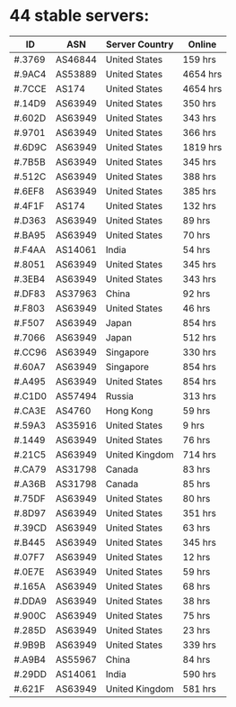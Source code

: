 # 44 stable servers:

| ID | ASN | Server Country | Online |
| ------ | ------ | ------ | ------ |
| #.3769 | AS46844 | United States | 159 hrs |
| #.9AC4 | AS53889 | United States | 4654 hrs |
| #.7CCE | AS174 | United States | 4654 hrs |
| #.14D9 | AS63949 | United States | 350 hrs |
| #.602D | AS63949 | United States | 343 hrs |
| #.9701 | AS63949 | United States | 366 hrs |
| #.6D9C | AS63949 | United States | 1819 hrs |
| #.7B5B | AS63949 | United States | 345 hrs |
| #.512C | AS63949 | United States | 388 hrs |
| #.6EF8 | AS63949 | United States | 385 hrs |
| #.4F1F | AS174 | United States | 132 hrs |
| #.D363 | AS63949 | United States | 89 hrs |
| #.BA95 | AS63949 | United States | 70 hrs |
| #.F4AA | AS14061 | India | 54 hrs |
| #.8051 | AS63949 | United States | 345 hrs |
| #.3EB4 | AS63949 | United States | 343 hrs |
| #.DF83 | AS37963 | China | 92 hrs |
| #.F803 | AS63949 | United States | 46 hrs |
| #.F507 | AS63949 | Japan | 854 hrs |
| #.7066 | AS63949 | Japan | 512 hrs |
| #.CC96 | AS63949 | Singapore | 330 hrs |
| #.60A7 | AS63949 | Singapore | 854 hrs |
| #.A495 | AS63949 | United States | 854 hrs |
| #.C1D0 | AS57494 | Russia | 313 hrs |
| #.CA3E | AS4760 | Hong Kong | 59 hrs |
| #.59A3 | AS35916 | United States | 9 hrs |
| #.1449 | AS63949 | United States | 76 hrs |
| #.21C5 | AS63949 | United Kingdom | 714 hrs |
| #.CA79 | AS31798 | Canada | 83 hrs |
| #.A36B | AS31798 | Canada | 85 hrs |
| #.75DF | AS63949 | United States | 80 hrs |
| #.8D97 | AS63949 | United States | 351 hrs |
| #.39CD | AS63949 | United States | 63 hrs |
| #.B445 | AS63949 | United States | 345 hrs |
| #.07F7 | AS63949 | United States | 12 hrs |
| #.0E7E | AS63949 | United States | 59 hrs |
| #.165A | AS63949 | United States | 68 hrs |
| #.DDA9 | AS63949 | United States | 38 hrs |
| #.900C | AS63949 | United States | 75 hrs |
| #.285D | AS63949 | United States | 23 hrs |
| #.9B9B | AS63949 | United States | 339 hrs |
| #.A9B4 | AS55967 | China | 84 hrs |
| #.29DD | AS14061 | India | 590 hrs |
| #.621F | AS63949 | United Kingdom | 581 hrs |


